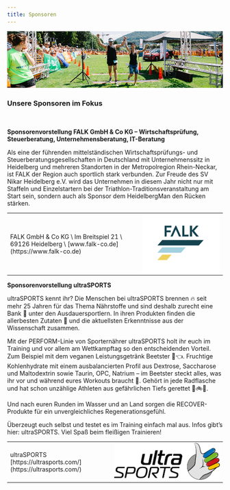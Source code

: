 ```yaml
---
title: Sponsoren
---
```


![Anmeldung](/img/banner/Ergebnisse.png)

### Unsere Sponsoren im Fokus

<br />

**Sponsorenvorstellung FALK GmbH & Co KG – Wirtschaftsprüfung, Steuerberatung, Unternehmensberatung, IT-Beratung**



Als eine der führenden mittelständischen Wirtschaftsprüfungs- und Steuerberatungsgesellschaften in Deutschland mit Unternehmenssitz in Heidelberg und mehreren Standorten in der Metropolregion Rhein-Neckar, ist FALK der Region auch sportlich stark verbunden. Zur Freude des SV Nikar Heidelberg e.V. wird das Unternehmen in diesem Jahr nicht nur mit Staffeln und Einzelstartern bei der Triathlon-Traditionsveranstaltung am Start sein, sondern auch als Sponsor dem HeidelbergMan den Rücken stärken. 

<table style={{ border: "none" }}>
    <tr style={{ border: "none" }}>
        <td style={{ border: "none" }}>
            FALK GmbH & Co KG \
            Im Breitspiel 21 \
            69126 Heidelberg \
            [www.falk-co.de](https://www.falk-co.de)
        </td>
        <td style={{ border: "none" }}>
            <img src="/img/sponsor/main/falk2019.jpg" style={{ width: "10vw" }}  />
        </td>
    </tr>
</table>


**Sponsorenvorstellung ultraSPORTS**


ultraSPORTS kennt ihr? Die Menschen bei ultraSPORTS brennen 🔥 seit mehr 25 Jahren für das Thema Nährstoffe und sind deshalb zurecht eine Bank 💪 unter den Ausdauersportlern. In ihren Produkten finden die allerbesten Zutaten 🌱 und die aktuellsten Erkenntnisse aus der Wissenschaft zusammen.

Mit der PERFORM-Linie von Sporternährer ultraSPORTS holt ihr euch im Training und vor allem am Wettkampftag so den entscheidenden Vorteil. Zum Beispiel mit dem veganen Leistungsgetränk Beetster 🥤👈. Fruchtige Kohlenhydrate mit einem ausbalancierten Profil aus Dextrose, Saccharose und Maltodextrin sowie Taurin, OPC, Natrium – im Beetster steckt alles, was ihr vor und während eures Workouts braucht 🚀. Gehört in jede Radflasche und hat schon unzählige Athleten aus gefährlichen Tiefs gerettet 🏃🚲💨.

Und nach euren Runden im Wasser und an Land sorgen die RECOVER-Produkte für ein unvergleichliches Regenerationsgefühl.

Überzeugt euch selbst und testet es im Training einfach mal aus. Infos gibt’s hier: ultraSPORTS. Viel Spaß beim fleißigen Trainieren!
<table style={{ border: "none" }}>
    <tr style={{ border: "none" }}>
        <td style={{ border: "none" }}>
            ultraSPORTS
            [https://ultrasports.com/](https://ultrasports.com/)
        </td>
        <td style={{ border: "none" }}>
            <img src="/img/sponsor/bronze/ultrasports-schriftzug-gestuft-plushand.png" style={{ width: "10vw" }}  />
        </td>
    </tr>
</table>

